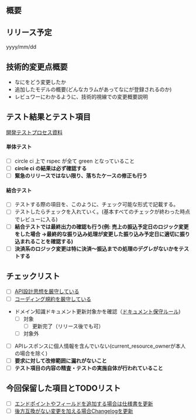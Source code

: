 ## 概要

## リリース予定

yyyy/mm/dd

## 技術的変更点概要

* なにをどう変更したか
* 追加したモデルの概要(どんなカラムがあってなにが登録されるのか)
* レビュワーにわかるように、技術的視線での変更概要説明

## テスト結果とテスト項目

[開発テストプロセス資料](https://spacemarket.atlassian.net/wiki/spaces/engineering/pages/1538655183)

#### 単体テスト

* [ ] circle ci 上で rspec が全て green となっていること
* [ ] **circle ci の結果は必ず確認する**
* [ ] **緊急のリリースではない限り、落ちたケースの修正も行う**

#### 結合テスト

* [ ] テストする際の項目を、このように、チェック可能な形式で記載する。
* [ ] テストしたらチェックを入れていく。(基本すべてのチェックが終わった時点でレビューに入る)
* [ ] **結合テストでは最終出力の確認も行う(例: 売上の振込予定日のロジック変更をした場合 ->最終的な振り込み処理が変更した振り込み予定日に適切に振り込まれることを確認する)**
* [ ] **決済系のロジック変更は特に決済〜振込までの処理のデグレがないかをテストする**

## チェックリスト

* [ ] [API設計思想を厳守している](https://spacemarket.atlassian.net/wiki/pages/viewpage.action?pageId=2523139)
* [ ] [コーディング規約を厳守している](https://github.com/spacemarket/styleguide/blob/master/ruby.ja.md)
* ドメイン知識ドキュメント更新対象かを確認（[ドキュメント保守ルール](https://spacemarket.atlassian.net/wiki/spaces/engineering/pages/2437906948))
  * [ ] 対象
    * [ ] 更新完了（リリース後でも可）
  * [ ] 対象外
* [ ] APIレスポンスに個人情報を含んでいない(current_resource_ownerが本人の場合を除く)
* [ ] **要求に対して改修範囲に漏れがないこと**
* [ ] **テスト項目の内容の精査・テストの実施自体が行われていること**

## 今回保留した項目とTODOリスト

* [ ] [エンドポイントやフィールドを追加する場合は仕様書を更新](https://spacemarket.atlassian.net/wiki/pages/viewpage.action?pageId=2523139)
* [ ] [後方互換がない変更を加える場合Changelogを更新](https://spacemarket.atlassian.net/wiki/display/api/ChangeLog)

